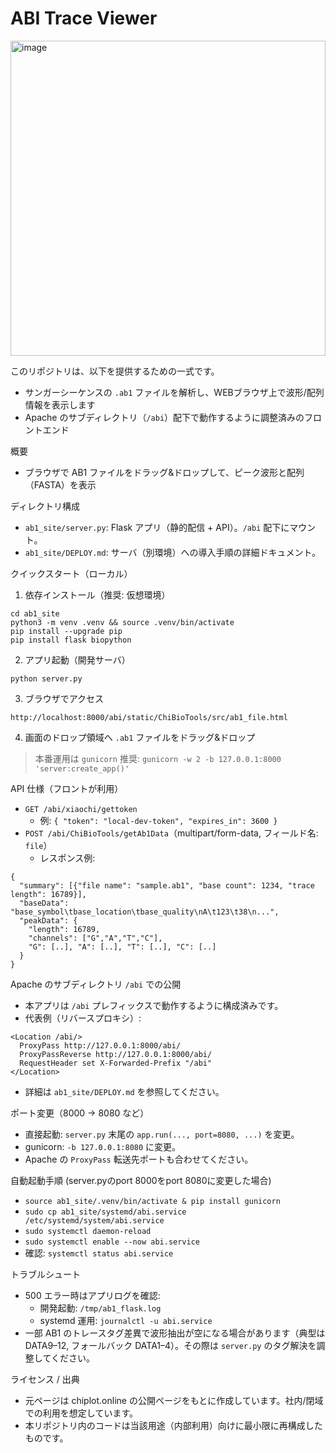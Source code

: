 # ABI Trace Viewer

<img width="504" alt="image" src="https://github.com/user-attachments/assets/2e77b7a8-17a3-4f7e-afa4-b4b8f82e18f8" />

このリポジトリは、以下を提供するための一式です。
- サンガーシーケンスの `.ab1` ファイルを解析し、WEBブラウザ上で波形/配列情報を表示します
- Apache のサブディレクトリ（`/abi`）配下で動作するように調整済みのフロントエンド

概要
- ブラウザで AB1 ファイルをドラッグ&ドロップして、ピーク波形と配列（FASTA）を表示

ディレクトリ構成
- `ab1_site/server.py`: Flask アプリ（静的配信 + API）。`/abi` 配下にマウント。
- `ab1_site/DEPLOY.md`: サーバ（別環境）への導入手順の詳細ドキュメント。

クイックスタート（ローカル）
1) 依存インストール（推奨: 仮想環境）
```
cd ab1_site
python3 -m venv .venv && source .venv/bin/activate
pip install --upgrade pip
pip install flask biopython
```
2) アプリ起動（開発サーバ）
```
python server.py
```
3) ブラウザでアクセス
```
http://localhost:8000/abi/static/ChiBioTools/src/ab1_file.html
```
4) 画面のドロップ領域へ `.ab1` ファイルをドラッグ&ドロップ

> 本番運用は `gunicorn` 推奨: `gunicorn -w 2 -b 127.0.0.1:8000 'server:create_app()'`

API 仕様（フロントが利用）
- `GET /abi/xiaochi/gettoken`
  - 例: `{ "token": "local-dev-token", "expires_in": 3600 }`
- `POST /abi/ChiBioTools/getAb1Data`（multipart/form-data, フィールド名: `file`）
  - レスポンス例:
```
{
  "summary": [{"file name": "sample.ab1", "base count": 1234, "trace length": 16789}],
  "baseData": "base_symbol\tbase_location\tbase_quality\nA\t123\t38\n...",
  "peakData": {
    "length": 16789,
    "channels": ["G","A","T","C"],
    "G": [..], "A": [..], "T": [..], "C": [..]
  }
}
```

Apache のサブディレクトリ `/abi` での公開
- 本アプリは `/abi` プレフィックスで動作するように構成済みです。
- 代表例（リバースプロキシ）:
```
<Location /abi/>
  ProxyPass http://127.0.0.1:8000/abi/
  ProxyPassReverse http://127.0.0.1:8000/abi/
  RequestHeader set X-Forwarded-Prefix "/abi"
</Location>
```
- 詳細は `ab1_site/DEPLOY.md` を参照してください。

ポート変更（8000 → 8080 など）
- 直接起動: `server.py` 末尾の `app.run(..., port=8080, ...)` を変更。
- gunicorn: `-b 127.0.0.1:8080` に変更。
- Apache の `ProxyPass` 転送先ポートも合わせてください。

自動起動手順 (server.pyのport 8000をport 8080に変更した場合)
- `source ab1_site/.venv/bin/activate & pip install gunicorn`
- `sudo cp ab1_site/systemd/abi.service /etc/systemd/system/abi.service`
- `sudo systemctl daemon-reload`
- `sudo systemctl enable --now abi.service`
- 確認: `systemctl status abi.service`

トラブルシュート
- 500 エラー時はアプリログを確認:
  - 開発起動: `/tmp/ab1_flask.log`
  - systemd 運用: `journalctl -u abi.service`
- 一部 AB1 のトレースタグ差異で波形抽出が空になる場合があります（典型は DATA9–12, フォールバック DATA1–4）。その際は `server.py` のタグ解決を調整してください。

ライセンス / 出典
- 元ページは chiplot.online の公開ページをもとに作成しています。社内/閉域での利用を想定しています。
- 本リポジトリ内のコードは当該用途（内部利用）向けに最小限に再構成したものです。

